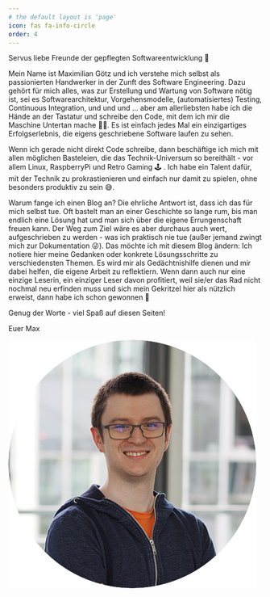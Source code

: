 ```yaml
---
# the default layout is 'page'
icon: fas fa-info-circle
order: 4
---
```


Servus liebe Freunde der gepflegten Softwareentwicklung 👋

Mein Name ist Maximilian Götz und ich verstehe mich selbst als passionierten Handwerker in der Zunft des Software Engineering. 
Dazu gehört für mich alles, was zur Erstellung und Wartung von Software nötig ist, sei es Softwarearchitektur, Vorgehensmodelle, (automatisiertes) Testing, Continuous Integration, und und und ... aber am allerliebsten habe ich die Hände an der Tastatur und schreibe den Code, mit dem ich mir die Maschine Untertan mache 🦹‍♂️. 
Es ist einfach jedes Mal ein einzigartiges Erfolgserlebnis, die eigens geschriebene Software laufen zu sehen.

Wenn ich gerade nicht direkt Code schreibe, dann beschäftige ich mich mit allen möglichen Basteleien, die das Technik-Universum so bereithält - vor allem Linux, RaspberryPi und Retro Gaming 🕹️ . 
Ich habe ein Talent dafür, mit der Technik zu prokrastienieren und einfach nur damit zu spielen, ohne besonders produktiv zu sein 😅. 

Warum fange ich einen Blog an? Die ehrliche Antwort ist, dass ich das für mich selbst tue. Oft bastelt man an einer Geschichte so lange rum, bis man endlich eine Lösung hat und man sich über die eigene Errungenschaft freuen kann. 
Der Weg zum Ziel wäre es aber durchaus auch wert, aufgeschrieben zu werden - was ich praktisch nie tue (außer jemand zwingt mich zur Dokumentation 😜). 
Das möchte ich mit diesem Blog ändern: Ich notiere hier meine Gedanken oder konkrete Lösungsschritte zu verschiedensten Themen. 
Es wird mir als Gedächtnishilfe dienen und mir dabei helfen, die eigene Arbeit zu reflektiern. Wenn dann auch nur eine einzige Leserin, ein einziger Leser davon profitiert, weil sie/er das Rad nicht nochmal neu erfinden muss und sich mein Gekritzel hier als nützlich erweist, dann habe ich schon gewonnen 🙌

Genug der Worte - viel Spaß auf diesen Seiten!

Euer Max

![m-goetz](/assets/images/mgoetz_round.png)
